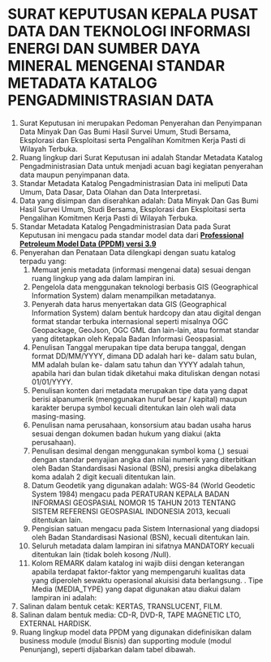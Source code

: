 # SURAT KEPUTUSAN KEPALA PUSAT DATA DAN TEKNOLOGI INFORMASI ENERGI DAN SUMBER DAYA MINERAL MENGENAI STANDAR METADATA KATALOG PENGADMINISTRASIAN DATA
1.	Surat Keputusan ini merupakan Pedoman Penyerahan dan Penyimpanan Data Minyak Dan Gas Bumi Hasil Survei Umum, Studi Bersama, Eksplorasi dan Eksploitasi serta Pengalihan Komitmen Kerja Pasti di Wilayah Terbuka.
2.	Ruang lingkup dari Surat Keputusan ini adalah Standar Metadata Katalog Pengadministrasian Data untuk menjadi acuan bagi kegiatan penyerahan data maupun penyimpanan data.
3.	Standar Metadata Katalog Pengadministrasian Data ini meliputi Data Umum, Data Dasar, Data Olahan dan Data Interpretasi.
4.	Data yang disimpan dan diserahkan adalah: Data Minyak Dan Gas Bumi Hasil Survei Umum, Studi Bersama, Eksplorasi dan Eksploitasi serta Pengalihan Komitmen Kerja Pasti di Wilayah Terbuka.
5.	Standar Metadata Katalog Pengadministrasian Data pada Surat Keputusan ini mengacu pada standar model data dari [**Professional Petroleum Model Data (PPDM) versi 3.9**][2]
6.	Penyerahan dan Penataan Data dilengkapi dengan suatu katalog terpadu yang: 
    1.	Memuat jenis metadata (informasi mengenai data) sesuai dengan ruang lingkup yang ada dalam lampiran ini. 
    2.	Pengelola data menggunakan teknologi berbasis GIS (Geographical Information System) dalam menampilkan metadatanya. 
    3.	Penyerah data harus menyertakan data GIS (Geographical Information System) dalam bentuk hardcopy dan atau digital dengan format standar terbuka internasional seperti misalnya OGC Geopackage, GeoJson, OGC GML dan lain-lain, atau format standar yang ditetapkan oleh Kepala Badan Informasi Geospasial.
    4.	Penulisan Tanggal merupakan tipe data berupa tanggal, dengan format DD/MM/YYYY, dimana DD adalah hari ke- dalam satu bulan, MM adalah bulan ke- dalam satu tahun dan YYYY adalah   tahun, apabila hari dan bulan tidak diketahui maka dituliskan dengan notasi 01/01/YYYY.
    5.	Penulisan konten dari metadata merupakan tipe data yang dapat berisi alpanumerik (menggunakan huruf besar / kapital) maupun karakter berupa symbol kecuali ditentukan lain oleh wali data masing-masing.
    6.	Penulisan nama perusahaan, konsorsium atau badan usaha harus sesuai dengan dokumen badan hukum yang diakui (akta perusahaan).
    7.	Penulisan desimal dengan menggunakan symbol koma (,) sesuai dengan standar penyajian angka dan nilai numerik yang diterbitkan oleh Badan Standardisasi Nasional (BSN), presisi angka dibelakang koma adalah 2 digit kecuali ditentukan lain. 
    8.	Datum Geodetik yang digunakan adalah: WGS-84 (World Geodetic System 1984) mengacu pada PERATURAN KEPALA BADAN INFORMASI GEOSPASIAL NOMOR 15 TAHUN 2013 TENTANG SISTEM REFERENSI GEOSPASIAL INDONESIA 2013, kecuali ditentukan lain.
    9.	Pengisian satuan mengacu pada Sistem Internasional yang diadopsi oleh Badan Standardisasi Nasional (BSN), kecuali ditentukan lain.
    10.	Seluruh metadata dalam lampiran ini sifatnya MANDATORY kecuali ditentukan lain (tidak boleh kosong /Null).
    11.	Kolom REMARK dalam katalog ini wajib diisi dengan keterangan apabila terdapat faktor-faktor yang mempengaruhi kualitas data yang diperoleh sewaktu operasional akuisisi data berlangsung.
    .	Tipe Media (MEDIA_TYPE) yang dapat digunakan atau diakui dalam lampiran ini adalah:
  1.	Salinan dalam bentuk cetak: KERTAS, TRANSLUCENT, FILM.
  2.	Salinan dalam bentuk media: CD-R, DVD-R, TAPE MAGNETIC LTO, EXTERNAL HARDISK.
7.	Ruang lingkup model data PPDM yang digunakan didefinisikan dalam business module (modul Bisnis) dan supporting module (modul Penunjang), seperti dijabarkan dalam tabel dibawah.








[1]: https://jdih.esdm.go.id/peraturan/Permen%20ESDM%20Nomor%207%20Tahun%202019.pdf
[2]: https://docs.ppdm.org/
[3]: SKRev42General.md

